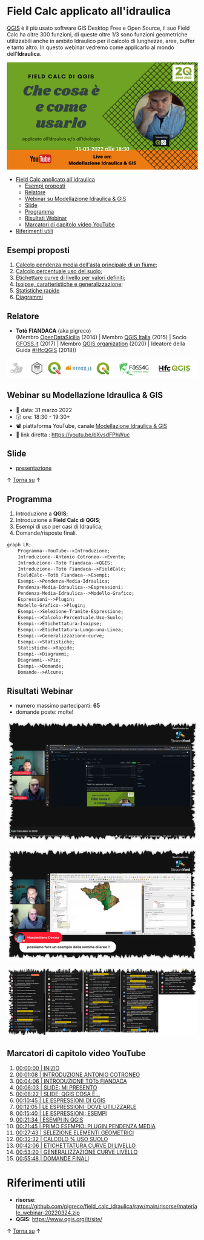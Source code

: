 # Field Calc applicato all'idraulica

[QGIS](https://www.qgis.org/it/site/) è il più usato software GIS Desktop Free e Open Source, il suo Field Calc ha oltre 300 funzioni, di queste oltre 1/3 sono funzioni geometriche utilizzabili anche in ambito Idraulico per il calcolo di lunghezze, aree, buffer e tanto altro. In questo webinar vedremo come applicarlo al mondo dell'**Idraulica**. 

![](imgs/locandina31.png)

<!-- TOC -->

- [Field Calc applicato all'idraulica](#field-calc-applicato-allidraulica)
  - [Esempi proposti](#esempi-proposti)
  - [Relatore](#relatore)
  - [Webinar su Modellazione Idraulica & GIS](#webinar-su-modellazione-idraulica--gis)
  - [Slide](#slide)
  - [Programma](#programma)
  - [Risultati Webinar](#risultati-webinar)
  - [Marcatori di capitolo video YouTube](#marcatori-di-capitolo-video-youtube)
- [Riferimenti utili](#riferimenti-utili)

<!-- /TOC -->

## Esempi proposti

1. [Calcolo pendenza media dell'asta principale di un fiume](capitoli/calcolo_pendenza_media_idraulica_asta.md);
2. [Calcolo percentuale uso del suolo](capitoli/calcolo_percentuale_uso_del_suolo.md);
3. [Etichettare curve di livello per valori definiti](capitoli/etichettare_isoipse.md);
4. [Isoipse, caratteristiche e generalizzazione](capitoli/isoipse_caratteristiche_generalizzazione.md);
5. [Statistiche rapide](capitoli/statistiche_di_sintesi.md)
6. [Diagrammi](capitoli/diagrammi.md)

## Relatore

- **Totò FIANDACA** (aka pigreco) <br>(Membro [OpenDataSicilia](http://opendatasicilia.it/) (2014) | Membro [QGIS Italia](http://qgis.it/) (2015) | Socio [GFOSS.it](https://gfoss.it/) (2017) | Membro [QGIS organization](https://github.com/qgis) (2020) | Ideatore della Guida [#HfcQGIS](http://hfcqgis.opendatasicilia.it/it/latest/) (2018))

<p align="center"><a href="" target="_blank"><img src="imgs/loghi_long.png" width="800" title="Totò FIANDACA"></a></p>

## Webinar su Modellazione Idraulica & GIS

- 📅 data: 31 marzo 2022
- 🕞 ore: 18:30 - 19:30+
- 📽 piattaforma YouTube, canale [Modellazione Idraulica & GIS](https://www.youtube.com/channel/UCgJf2dwyWAFbXeIJBV09QIg)
- 🔗 link diretta : <https://youtu.be/bXvsdFPhWuc>

## Slide

- [presentazione](https://docs.google.com/presentation/d/e/2PACX-1vRST7swyrM5ZeSuZUGw-nQIVBqxkRs07mJm_f1-DSt3SgVjOryHLxcKXizRwKaZLLX_Mo7ZK2VwtyRk/pub?start=false&loop=false&delayms=3000)

↑ [Torna su](#field-calc-applicato-allidraulica) ↑

## Programma

1. Introduzione a **QGIS**;
2. Introduzione a **Field Calc di QGIS**;
3. Esempi di uso per casi di Idraulica;
4. Domande/risposte finali.

```mermaid
graph LR;
    Programma--YouTube-->Introduzione;
    Introduzione--Antonio Cotroneo-->Evento;
    Introduzione--Totò Fiandaca-->QGIS;
    Introduzione--Totò Fiandaca-->FieldCalc;
    FieldCalc--Totò Fiandaca-->Esempi;
    Esempi-->Pendenza-Media-Idraulica;
    Pendenza-Media-Idraulica-->Espressioni;
    Pendenza-Media-Idraulica-->Modello-Grafico;
    Espressioni-->Plugin;
    Modello-Grafico-->Plugin;
    Esempi-->Selezione-Tramite-Espressione;
    Esempi-->Calcolo-Percentuale.Uso-Suolo;
    Esempi-->Etichettatura-Isoipse;
    Esempi-->Etichettatura-Lungo-una-Linea;
    Esempi-->Generalizzazione-curve;
    Esempi-->Statistiche;
    Statistiche-->Rapide;
    Esempi-->Diagrammi;
    Diagrammi-->Pie;
    Esempi-->Domande;
    Domande-->Alcune;
```

## Risultati Webinar

- numero massimo partecipanti: **65**
- domande poste: molte!

![](imgs/2022-03-31_19h51_07.png)

![](imgs/2022-04-01_09h54_50.png)

![](imgs/2022-04-01_09h51_14.png)

## Marcatori di capitolo video YouTube

1. [00:00:00 | INIZIO](https://youtu.be/bXvsdFPhWuc)
2. [00:01:08 | INTRODUZIONE ANTONIO COTRONEO](https://youtu.be/bXvsdFPhWuc?t=68)
3. [00:04:06 | INTRODUZIONE TOTò FIANDACA](https://youtu.be/bXvsdFPhWuc?t=246)
4. [00:06:03 | SLIDE: MI PRESENTO](https://youtu.be/bXvsdFPhWuc?t=363)
5. [00:08:22 | SLIDE: QGIS COSA È...](https://youtu.be/bXvsdFPhWuc?t=502)
6. [00:10:45 | LE ESPRESSIONI DI QGIS](https://youtu.be/bXvsdFPhWuc?t=645)
7. [00:12:05 | LE ESPRESSIONI: DOVE UTILIZZARLE](https://youtu.be/bXvsdFPhWuc?t=725)
8. [00:15:40 | LE ESPRESSIONI: ESEMPI](https://youtu.be/bXvsdFPhWuc?t=940)
9. [00:21:34 | ESEMPI IN QGIS](https://youtu.be/bXvsdFPhWuc?t=1294)
10. [00:21:45 | PRIMO ESEMPIO: PLUGIN PENDENZA MEDIA](https://youtu.be/bXvsdFPhWuc?t=1305)
11. [00:27:43 | SELEZIONE ELEMENTI GEOMETRICI](https://youtu.be/bXvsdFPhWuc?t=1663)
12. [00:32:32 | CALCOLO % USO SUOLO](https://youtu.be/bXvsdFPhWuc?t=1952)
13. [00:42:06 | ETICHETTATURA CURVE DI LIVELLO](https://youtu.be/bXvsdFPhWuc?t=2526)
14. [00:53:20 | GENERALIZZAZIONE CURVE LIVELLO](https://youtu.be/bXvsdFPhWuc?t=3200)
15. [00:55:48 | DOMANDE FINALI](https://youtu.be/bXvsdFPhWuc?t=3348)

# Riferimenti utili

- **risorse**: <https://github.com/pigreco/field_calc_idraulica/raw/main/risorse/materiale_webinar-20220324.zip>
- **QGIS**: <https://www.qgis.org/it/site/>

↑ [Torna su](#field-calc-applicato-allidraulica) ↑
